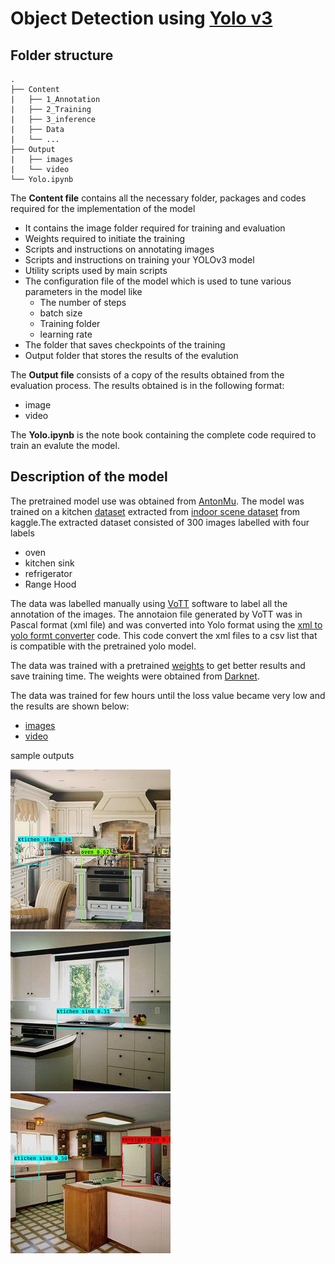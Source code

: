# Object Detection using [Yolo v3](https://github.com/osman-95/TrainYourOwnYOLO)

## Folder structure
```
.
├── Content
|   ├── 1_Annotation
|   ├── 2_Training
|   ├── 3_inference
|   ├── Data
|   └── ...
├── Output
|   ├── images
|   └── video
└── Yolo.ipynb

```

The **Content file** contains all the necessary folder, packages and codes required for the implementation of the model
- It contains the image folder required for training and evaluation 
- Weights required to initiate the training 
- Scripts and instructions on annotating images
- Scripts and instructions on training your YOLOv3 model
- Utility scripts used by main scripts
- The configuration file of the model which is used to tune various parameters in the model like
   - The number of steps 
   - batch size
   - Training folder
   - learning rate
- The folder that saves checkpoints of the training
- Output folder that stores the results of the evalution

The **Output file** consists of a copy of the results obtained from the evaluation process. The results obtained is in the following format:
- image
- video

The **Yolo.ipynb** is the note book containing the complete code required to train an evalute the model.

## Description of the model

The pretrained model use was obtained from [AntonMu](https://github.com/AntonMu). The model was trained on a kitchen [dataset](Project_Prog/Project_tasks/Yolo_3/TrainYourOwnYOLO_AM/Data/Source_Images/Training_Images/) extracted from [indoor scene dataset](https://www.kaggle.com/itsahmad/indoor-scenes-cvpr-2019) from kaggle.The extracted dataset consisted of 300 images labelled with four labels
- oven
- kitchen sink
- refrigerator
- Range Hood

The data was labelled manually using [VoTT](https://github.com/microsoft/VoTT) software to label all the annotation of the images. The annotaion file generated by VoTT was in Pascal format (xml file) and was converted into Yolo format using the [xml to yolo formt converter](Project_Prog/Project_tasks/Yolo_3/TrainYourOwnYOLO_AM/1_Image_Annotation/Convert_to_YOLO_format.py ) code. This code convert the xml files to a csv list that is compatible with the pretrained yolo model. 

The data was trained with a pretrained [weights](Project_Prog/Project_tasks/Yolo_3/TrainYourOwnYOLO_AM/weights) to get better results and save training time. The weights were obtained from [Darknet](https://pjreddie.com/darknet/yolo/).

The data was trained for few hours until the loss value became very low and the results are shown below:
- [images](Project_Prog/Project_tasks/Yolo_3/TrainYourOwnYOLO_AM/Data/Source_Images/Test_Image_Detection_Results/)
- [video](Project_Prog/Project_tasks/Yolo_3/TrainYourOwnYOLO_AM/Data/Source_Images/Test_Image_Detection_Results/kvideo_catface.mp4)

sample outputs

 ![](https://raw.githubusercontent.com/osman-95/Project_Prog/master/Project_tasks/Yolo_3/TrainYourOwnYOLO_AM/Data/Source_Images/Test_Image_Detection_Results/VA-02-04-7657-02_l_catface.jpg)
    ![](https://raw.githubusercontent.com/osman-95/Project_Prog/master/Project_tasks/Yolo_3/TrainYourOwnYOLO_AM/Data/Source_Images/Test_Image_Detection_Results/N364080_catface.jpg)
    ![](https://raw.githubusercontent.com/osman-95/Project_Prog/master/Project_tasks/Yolo_3/TrainYourOwnYOLO_AM/Data/Source_Images/Test_Image_Detection_Results/N364071_catface.jpg)






